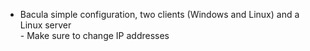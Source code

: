 - Bacula simple configuration, two clients (Windows and Linux) and a Linux server<br>- Make sure to change IP addresses
